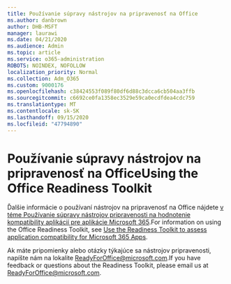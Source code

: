 ```yaml
---
title: Používanie súpravy nástrojov na pripravenosť na Office
ms.author: danbrown
author: DHB-MSFT
manager: laurawi
ms.date: 04/21/2020
ms.audience: Admin
ms.topic: article
ms.service: o365-administration
ROBOTS: NOINDEX, NOFOLLOW
localization_priority: Normal
ms.collection: Adm_O365
ms.custom: 9000176
ms.openlocfilehash: c38424553f089f80df6d88c3dcca6cb504aa3ffb
ms.sourcegitcommit: c6692ce0fa1358ec3529e59ca0ecdfdea4cdc759
ms.translationtype: MT
ms.contentlocale: sk-SK
ms.lasthandoff: 09/15/2020
ms.locfileid: "47794890"
---
```

# <a name="using-the-office-readiness-toolkit"></a><span data-ttu-id="d6176-102">Používanie súpravy nástrojov na pripravenosť na Office</span><span class="sxs-lookup"><span data-stu-id="d6176-102">Using the Office Readiness Toolkit</span></span>

<span data-ttu-id="d6176-103">Ďalšie informácie o používaní nástrojov na pripravenosť na Office nájdete [v téme Používanie súpravy nástrojov pripravenosti na hodnotenie kompatibility aplikácií pre aplikácie Microsoft 365](https://docs.microsoft.com/DeployOffice/readiness-toolkit-application-compatibility-microsoft-365-apps).</span><span class="sxs-lookup"><span data-stu-id="d6176-103">For information on using the Office Readiness Toolkit, see [Use the Readiness Toolkit to assess application compatibility for Microsoft 365 Apps](https://docs.microsoft.com/DeployOffice/readiness-toolkit-application-compatibility-microsoft-365-apps).</span></span>

<span data-ttu-id="d6176-104">Ak máte pripomienky alebo otázky týkajúce sa nástrojov pripravenosti, napíšte nám na lokalite ReadyForOffice@microsoft.com.</span><span class="sxs-lookup"><span data-stu-id="d6176-104">If you have feedback or questions about the Readiness Toolkit, please email us at ReadyForOffice@microsoft.com.</span></span>
